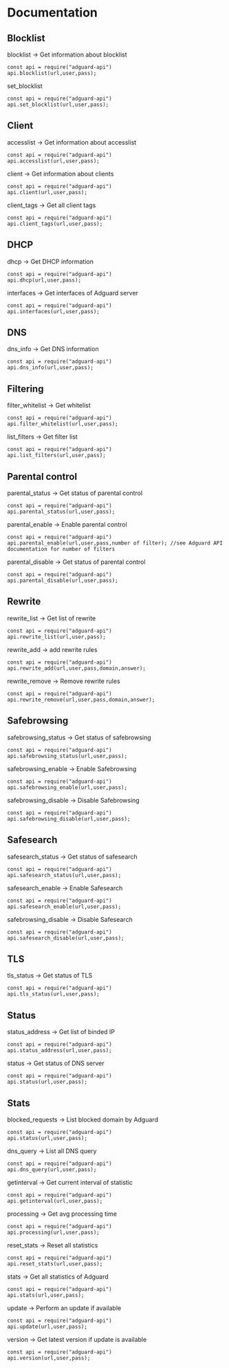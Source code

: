 # Documentation

## Blocklist

blocklist -> Get information about blocklist
```
const api = require("adguard-api")
api.blocklist(url,user,pass);
```
set_blocklist
```
const api = require("adguard-api")
api.set_blocklist(url,user,pass);
```
## Client

accesslist -> Get information about accesslist
```
const api = require("adguard-api")
api.accesslist(url,user,pass);
```

client -> Get information about clients
```
const api = require("adguard-api")
api.client(url,user,pass);
```

client_tags -> Get all client tags
```
const api = require("adguard-api")
api.client_tags(url,user,pass);
```
## DHCP

dhcp -> Get DHCP information
```
const api = require("adguard-api")
api.dhcp(url,user,pass);
```

interfaces -> Get interfaces of Adguard server
```
const api = require("adguard-api")
api.interfaces(url,user,pass);
```

## DNS

dns_info -> Get DNS information
```
const api = require("adguard-api")
api.dns_info(url,user,pass);
```

## Filtering

filter_whitelist -> Get whitelist
```
const api = require("adguard-api")
api.filter_whitelist(url,user,pass);
```

list_filters -> Get filter list
```
const api = require("adguard-api")
api.list_filters(url,user,pass);
```

## Parental control

parental_status -> Get status of parental control
```
const api = require("adguard-api")
api.parental_status(url,user,pass);
```

parental_enable -> Enable parental control
```
const api = require("adguard-api")
api.parental_enable(url,user,pass,number of filter); //see Adguard API documentation for number of filters
```

parental_disable -> Get status of parental control
```
const api = require("adguard-api")
api.parental_disable(url,user,pass);
```

## Rewrite

rewrite_list -> Get list of rewrite
```
const api = require("adguard-api")
api.rewrite_list(url,user,pass);
```

rewrite_add -> add rewrite rules
```
const api = require("adguard-api")
api.rewrite_add(url,user,pass,domain,answer);
```

rewrite_remove -> Remove rewrite rules
```
const api = require("adguard-api")
api.rewrite_remove(url,user,pass,domain,answer);
```

## Safebrowsing

safebrowsing_status -> Get status of safebrowsing
```
const api = require("adguard-api")
api.safebrowsing_status(url,user,pass);
```

safebrowsing_enable -> Enable Safebrowsing
```
const api = require("adguard-api")
api.safebrowsing_enable(url,user,pass); 
```

safebrowsing_disable -> Disable Safebrowsing
```
const api = require("adguard-api")
api.safebrowsing_disable(url,user,pass);
```

## Safesearch

safesearch_status -> Get status of safesearch
```
const api = require("adguard-api")
api.safesearch_status(url,user,pass);
```

safesearch_enable -> Enable Safesearch
```
const api = require("adguard-api")
api.safesearch_enable(url,user,pass); 
```

safebrowsing_disable -> Disable Safesearch
```
const api = require("adguard-api")
api.safesearch_disable(url,user,pass);
```

## TLS

tls_status -> Get status of TLS
```
const api = require("adguard-api")
api.tls_status(url,user,pass);
```

## Status

status_address -> Get list of binded IP
```
const api = require("adguard-api")
api.status_address(url,user,pass);
```

status -> Get status of DNS server
```
const api = require("adguard-api")
api.status(url,user,pass);
```

## Stats

blocked_requests -> List blocked domain by Adguard
```
const api = require("adguard-api")
api.status(url,user,pass);
```

dns_query -> List all DNS query
```
const api = require("adguard-api")
api.dns_query(url,user,pass);
```

getinterval -> Get current interval of statistic
```
const api = require("adguard-api")
api.getinterval(url,user,pass);
```

processing -> Get avg processing time
```
const api = require("adguard-api")
api.processing(url,user,pass);
```

reset_stats -> Reset all statistics
```
const api = require("adguard-api")
api.reset_stats(url,user,pass);
```

stats -> Get all statistics of Adguard
```
const api = require("adguard-api")
api.stats(url,user,pass);
```

update -> Perform an update if available
```
const api = require("adguard-api")
api.update(url,user,pass);
```

version -> Get latest version if update is available
```
const api = require("adguard-api")
api.version(url,user,pass);
```
